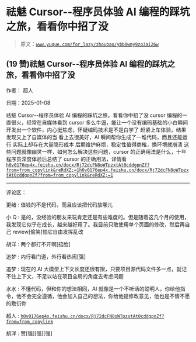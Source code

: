# 祛魅 Cursor--程序员体验 AI 编程的踩坑之旅，看看你中招了没

> 原文：[`www.yuque.com/for_lazy/zhoubao/ybb0wmy9zo3ai26w`](https://www.yuque.com/for_lazy/zhoubao/ybb0wmy9zo3ai26w)

## (19 赞)祛魅 Cursor--程序员体验 AI 编程的踩坑之旅，看看你中招了没

作者： 超人

日期：2025-01-08

祛魅 Cursor--程序员体验 AI 编程的踩坑之旅，看看你中招了没
cursor 编程的一直很火，经常在自媒体看到 cursor 多么牛逼，能让一个没有编码基础的小白瞬间开发出一个软件，内心挺焦虑，怀疑编码技术是不是白学了
赶紧上车体验，结果发现又上了自媒体的当 看上去很美好，AI 瞬间帮你生成了一堆代码，而且还能运行 实际上却存在大量隐形成本
后期维护麻烦，稳定性值得商榷，换环境就崩溃
这些问题就像幽灵一样，如何怎么解决这些问题，cursor 的正确用法是什么，十年程序员深度体验后总结了 cursor 的正确用法，详情看 [`h0v0176ep4x.feishu.cn/docx/Rj72dcFN8oWTpzxtAt0cddgpnZf?from=from_copylink&reRdXZ;=1`](https://h0v0176ep4x.feishu.cn/docx/Rj72dcFN8oWTpzxtAt0cddgpnZf?from=from_copylink&reRdXZ;=1)[`h0v0176ep4x.feishu.cn/docx/Rj72dcFN8oWTpzxtAt0cddgpnZf?from=from_copylink&reRdXZ;=1`](https://h0v0176ep4x.feishu.cn/docx/Rj72dcFN8oWTpzxtAt0cddgpnZf?from=from_copylink&reRdXZ;=1)

* * *

评论区：

更绪 : 值钱的不是代码，而且应该把代码放哪儿

小 Q : 是的，没经验的朋友来玩肯定还是有些难度的。但是随着这几个月的使用，我发现它似乎在成长，越来越好用了。我目前只敢使用单个页面的修改，然后再自己 review[偷笑]怕它自由发挥乱改

胡洋 : 两个都打不开啊[捂脸]

追梦 : 内行看门道，外行看热闹[强]

追梦 : 现在的 AI 大模型上下文长度还很有限，只要项目源代码文件多一点，就记不住上下文，不足以站在项目全局的角度去考虑问题

水水 : 不懂代码，但和你的想法相同，AI 就像是一个不听话的聪明人，你给他指令，他不会完全遵循，他会加入自己的想法，你给他提修改意见，他也是不情不愿的敷衍你

超人 : [`h0v0176ep4x.feishu.cn/docx/Rj72dcFN8oWTpzxtAt0cddgpnZf?from=from_copylink`](https://h0v0176ep4x.feishu.cn/docx/Rj72dcFN8oWTpzxtAt0cddgpnZf?from=from_copylink)

胡洋 : 赞[强][强][强]